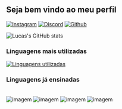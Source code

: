 ## Seja bem vindo ao meu perfil

[![Instagram](https://img.shields.io/badge/Instagram-E4405F?style=for-the-badge&logo=instagram&logoColor=white)](https://www.instagram.com/_martins_lucas_/)
[![Discord](https://img.shields.io/badge/Discord-7289DA?style=for-the-badge&logo=discord&logoColor=white)](https://discord.com/channels/@me)
[![Github](https://img.shields.io/badge/GitHub-100000?style=for-the-badge&logo=github&logoColor=white)](https://github.com/lucasmpseven)

![Lucas's GitHub stats](https://github-readme-stats.vercel.app/api?username=lucasmpseven&show_icons=true&theme=dark)

### Linguagens mais utilizadas

[![Linguagens utilizadas](https://github-readme-stats.vercel.app/api/top-langs/?username=lucasmpseven&layout=donut)](https://github.com/lucasmpseven/github-readme-stats)


### Linguagens já ensinadas

<div style ="display: inline_block"><br/>
   <img align="center" alt="imagem" src="https://img.shields.io/badge/HTML5-E34F26?style=for-the-badge&logo=html5&logoColor=white" />
   <img align="center" alt="imagem" src="https://img.shields.io/badge/CSS3-1572B6?style=for-the-badge&logo=css3&logoColor=white" />
   <img align="center" alt="imagem" src="https://img.shields.io/badge/Python-14354C?style=for-the-badge&logo=python&logoColor=white" />
   <img align="center" alt="imagem" src="https://img.shields.io/badge/JavaScript-F7DF1E?style=for-the-badge&logo=javascript&logoColor=black" />
</div><br/>
